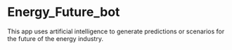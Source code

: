 # Energy_Future_bot
This app uses artificial intelligence to generate predictions or scenarios for the future of the energy industry. 
